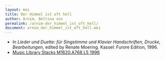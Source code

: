 ```yaml
---
layout: mei
title: Der Himmel ist oft hell
author: Arnim, Bettina von
permalink: /arnim-der_himmel_ist_oft_hell/
document: arnim_der_himmel_ist_oft_hell.mei
---
```


- In *Lieder und Duette: für Singstimme und Klavier Handschriften, Drucke, Bearbeitungen*, edited by Renate Moering. Kassel: Furore Edition, 1996.
- <a href="https://tufts-primo.hosted.exlibrisgroup.com/permalink/f/bnf7qa/01TUN_ALMA2180485300003851" target="_blank">Music Library Stacks M1620.A768 L5 1996</a>
